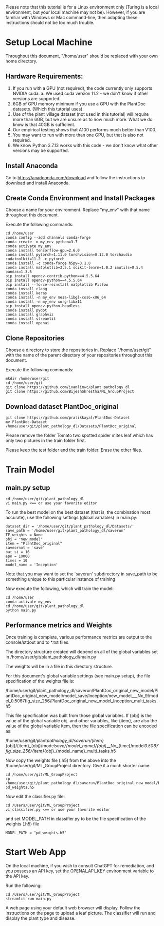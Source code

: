 <!-- ---
output:
  html_document: default
title:
  Instructions For Training and Prediction Locally
--- -->

Please note that this tutorial is for a Linux environment only
(Turing is a local environment, but your local machine may not be).
However, if you are familiar with Windows or Mac command-line,
then adapting these instructions should not be too much trouble.

# Setup Local Machine

Throughout this document, "/home/user" should be replaced with your own home
directory.

## Hardware Requirements:

1. If you run with a GPU (not required), the code currently only supports NVIDIA cuda.
   a. We used cuda version 11.2 - we don't know if other versions are supported.
2. 6GB of GPU memory minimum if you use a GPU with the PlantDoc datasets. (Which this tutorial uses).
3. Use of the plant_village dataset (not used in this tutorial) will require more than 6GB, but we are unsure as to how much more. What we do know is that 40GB is sufficient.
4. Our empirical testing shows that A100 performs much better than V100.
5. You may want to run with more than one GPU, but that is also not required.
6. We know Python 3.7.13 works with this code -
   we don't know what other versions may be supported.

## Install Anaconda

Go to https://anadconda.com/download and follow the instructions to download
and install Anaconda.

## Create Conda Environment and Install Packages

Choose a name for your environment. Replace "my_env" with that name throughout this document.

Execute the following commands:

    cd /home/user
    conda config --add channels conda-forge
    conda create -n my_env python=3.7
    conda activate my_env
    conda install tensorflow-gpu=2.6.0
    conda install pytorch=1.11.0 torchvision=0.12.0 torchaudio cudatoolkit=11.2 -c pytorch
    conda install -c conda-forge h5py=3.1.0
    conda install matplotlib=3.5.1 scikit-learn=1.0.2 imutils=0.5.4 pandas=1.3.5
    pip install opencv-contrib-python==4.5.5.64
    pip install opencv-python==4.5.5.64
    pip install --force-reinstall matplotlib Pillow
    conda install clang
    conda install keras
    conda install -n my_env mesa-libgl-cos6-x86_64
    conda install -n my_env xorg-libx11
    pip install opencv-python-headless
    conda install pydot
    conda install graphviz
    conda install streamlit
    conda install openai

## Clone Repositories

Choose a directory to store the repositories in. Replace "/home/user/git" with
the name of the parent directory of your repositories throughout this document.

Execute the following commands:

    mkdir /home/user/git
    cd /home/user/git
    git clone https://github.com/ivanlimwc/plant_pathology_dl
    git clone https://github.com/BijeshShrestha/ML_GroupProject

## Download dataset PlantDoc_original

    git clone https://github.com/pratikkayal/PlantDoc-Dataset
    mv PlantDoc-Dataset /home/user/git/plant_pathology_dl/Datasets/PlantDoc_original

Please remove the folder Tomato two spotted spider mites leaf which has only
two pictures in the train folder first.

Please keep the test folder and the train folder. Erase the other files.

# Train Model

## main.py setup

    cd /home/user/git/plant_pathology_dl
    vi main.py <== or use your favorite editor

To run the best model on the best dataset
(that is, the combination most accurate),
use the following settings (global variables) in main.py:

    dataset_dir = '/home/user/git/plant_pathology_dl/Datasets/'
    save_path = '/home/user/git/plant_pathology_dl/saverun'
    TF_weights = None
    obj = "new_model"
    item = "PlantDoc_original"
    saveornot = 'save'
    bat_si = 16
    epo = 10000
    times = 10
    model_name = 'Inception'

Note that you may want to set the 'saverun' subdirectory in save_path
to be something unique to this particular instance of training

Now execute the following, which will train the model:

    cd /home/user
    conda activate my_env
    cd /home/user/git/plant_pathology_dl
    python main.py

## Performance metrics and Weights

Once training is complete, various performance metrics are
output to the console/stdout and to \*.txt files.

The directory structure created will depend on all of the global variables set
in /home/user/git/plant_pathology_dl/main.py

The weights will be in a file in this directory structure.

For this document's global variable settings (see main.py setup), the file specification of the weights file is:

/home/user/git/plant_pathology_dl/saverun/PlantDoc_original_new_model/PlantDoc_original_new_model/model_save/Inception/new_model\_\_\_No_9/model_0.5067fig_size_256/PlantDoc_original_new_model_Inception_multi_tasks.h5

This file specification was built from those global variables. If {obj} is the value of the global variable obj, and other variables, like {item}, are also the value of the global variable item, then the file specification can be encoded as:

/home/user/git/plant*pathology_dl/saverun/{item}*{obj}/{item}\_{obj}/model*save/{model_name}/{obj}*\_\_No\_{time}/model*0.5067fig_size_256/{item}*{obj}\_{model_name}\_multi_tasks.h5

Now copy the weights file (.h5) from the above into the /home/user/git/ML_GroupProject directory. Give it a much shorter name.

    cd /home/user/git/ML_GroupProject
    cp /home/user/git/plant_pathology_dl/saverun/PlantDoc_original_new_model/PlantDoc_original_new_model/model_save/Inception/new_model___No_9/model_0.5067fig_size_256/PlantDoc_original_new_model_Inception_multi_tasks.h5 pd_weights.h5

Now edit the classifier.py file:

    cd /Users/user/git/ML_GroupProject
    vi classifier.py <== or use your favorite editor

and set MODEL_PATH in classifier.py to be the file specification
of the weights (.h5) file

    MODEL_PATH = "pd_weights.h5"

# Start Web App

On the local machine, if you wish to consult ChatGPT for remediation, and you
possess an API key, set the OPENAI_API_KEY environment variable to the API
key.

Run the following:

    cd /Users/user/git/ML_GroupProject
    streamlit run main.py

A web page using your default web browser will display. Follow the instructions
on the page to upload a leaf picture. The classifier will run and display the
plant type and disease.

